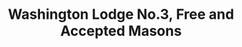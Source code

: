 ---
layout: repo
title: "Washington Lodge No.3, Free and Accepted Masons"
id: 198
permalink: repos/198/
---